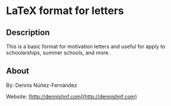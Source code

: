 

LaTeX format for letters
========================

## Description ##

This is a basic format for motivation letters and useful for apply to schoolarships, summer schools, and more.

## About ##

By: Dennis Núñez-Fernández

Website: [http://dennishnf.com](http://dennishnf.com)


